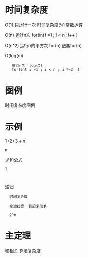 




# 时间复杂度

O(1)  只运行一次  时间复杂度为1   常数运算

O(n)
       运行n次
       for(int i =1 ; i < n ; i++ )
        
O(n^2)
       运行n的平方次
       for(n)
       嵌套for(n)
       
O(log(n))

       运行n次  log(2)n
       for(int i =1 ; i < n ; i *=2  )
       
# 图例

时间复杂度图例


# 示例


1+2+3 + n

    n
       
求和公式

    1       
       
# 

递归

      时间复杂度
      
      斐波拉契  看起来简单 
      
      2^n


# 主定理 

和相关 算法复杂度  

